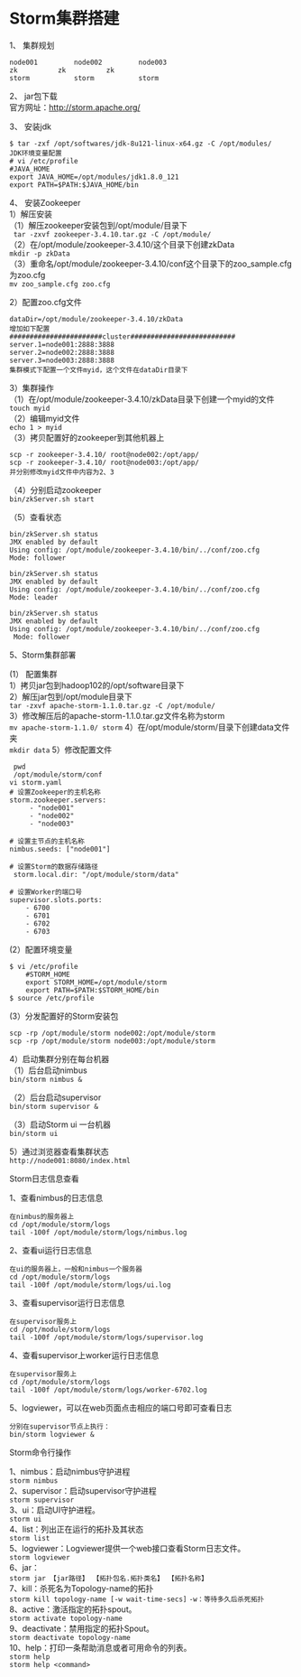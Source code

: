 Storm集群搭建  
============
1、 集群规划  
```
node001			node002			node003
zk			zk			zk
storm			storm			storm
```  
2、 jar包下载  
官方网址：http://storm.apache.org/  

3、 安装jdk  
```
$ tar -zxf /opt/softwares/jdk-8u121-linux-x64.gz -C /opt/modules/
JDK环境变量配置
# vi /etc/profile
#JAVA_HOME
export JAVA_HOME=/opt/modules/jdk1.8.0_121
export PATH=$PATH:$JAVA_HOME/bin
```  
4、 安装Zookeeper  
1）解压安装  
（1）解压zookeeper安装包到/opt/module/目录下  
```  tar -zxvf zookeeper-3.4.10.tar.gz -C /opt/module/ ```  
（2）在/opt/module/zookeeper-3.4.10/这个目录下创建zkData  
``` mkdir -p zkData ```  
（3）重命名/opt/module/zookeeper-3.4.10/conf这个目录下的zoo_sample.cfg为zoo.cfg  
``` mv zoo_sample.cfg zoo.cfg ```  

2）配置zoo.cfg文件  
```
dataDir=/opt/module/zookeeper-3.4.10/zkData
增加如下配置
#######################cluster##########################
server.1=node001:2888:3888
server.2=node002:2888:3888
server.3=node003:2888:3888
集群模式下配置一个文件myid，这个文件在dataDir目录下
```  

3）集群操作  
（1）在/opt/module/zookeeper-3.4.10/zkData目录下创建一个myid的文件  
 ``` touch myid ```  
（2）编辑myid文件  
``` echo 1 > myid ```  
（3）拷贝配置好的zookeeper到其他机器上
```
scp -r zookeeper-3.4.10/ root@node002:/opt/app/
scp -r zookeeper-3.4.10/ root@node003:/opt/app/
并分别修改myid文件中内容为2、3
```  

（4）分别启动zookeeper  
``` bin/zkServer.sh start ```  
        
（5）查看状态  
``` 
bin/zkServer.sh status
JMX enabled by default
Using config: /opt/module/zookeeper-3.4.10/bin/../conf/zoo.cfg
Mode: follower
        
bin/zkServer.sh status
JMX enabled by default
Using config: /opt/module/zookeeper-3.4.10/bin/../conf/zoo.cfg
Mode: leader
       
bin/zkServer.sh status
JMX enabled by default
Using config: /opt/module/zookeeper-3.4.10/bin/../conf/zoo.cfg
 Mode: follower
```


5、Storm集群部署  

(1） 配置集群  
1）拷贝jar包到hadoop102的/opt/software目录下  
2）解压jar包到/opt/module目录下  
``` tar -zxvf apache-storm-1.1.0.tar.gz -C /opt/module/ ```  
3）修改解压后的apache-storm-1.1.0.tar.gz文件名称为storm  
``` mv apache-storm-1.1.0/ storm ```
4）在/opt/module/storm/目录下创建data文件夹  
``` mkdir data ```
5）修改配置文件  
```
 pwd
 /opt/module/storm/conf
vi storm.yaml
# 设置Zookeeper的主机名称
storm.zookeeper.servers:
     - "node001"
     - "node002"
     - "node003"

# 设置主节点的主机名称
nimbus.seeds: ["node001"]

# 设置Storm的数据存储路径
 storm.local.dir: "/opt/module/storm/data"

# 设置Worker的端口号
supervisor.slots.ports:
    - 6700
    - 6701
    - 6702
    - 6703
```

(2）配置环境变量  
```
$ vi /etc/profile
    #STORM_HOME
    export STORM_HOME=/opt/module/storm
    export PATH=$PATH:$STORM_HOME/bin
$ source /etc/profile
```  

(3）分发配置好的Storm安装包  
```
scp -rp /opt/module/storm node002:/opt/module/storm
scp -rp /opt/module/storm node003:/opt/module/storm
```  

4）启动集群分别在每台机器  
（1）后台启动nimbus  
``` bin/storm nimbus & ```  
        
（2）后台启动supervisor  
``` bin/storm supervisor & ```  
         
（3）启动Storm ui   一台机器  
``` bin/storm ui ```  
    
5）通过浏览器查看集群状态  
``` http://node001:8080/index.html ```
 
    
    
    
Storm日志信息查看  

1、查看nimbus的日志信息  
 ```
在nimbus的服务器上
cd /opt/module/storm/logs
tail -100f /opt/module/storm/logs/nimbus.log
 ```  
 
2、查看ui运行日志信息  
 ```
在ui的服务器上，一般和nimbus一个服务器
cd /opt/module/storm/logs
tail -100f /opt/module/storm/logs/ui.log
```  

3、查看supervisor运行日志信息  
```
在supervisor服务上
cd /opt/module/storm/logs
tail -100f /opt/module/storm/logs/supervisor.log
```  

4、查看supervisor上worker运行日志信息  
```
在supervisor服务上
cd /opt/module/storm/logs
tail -100f /opt/module/storm/logs/worker-6702.log
```  

5、logviewer，可以在web页面点击相应的端口号即可查看日志  
```
分别在supervisor节点上执行：
bin/storm logviewer &
```  
 


Storm命令行操作  

 1、nimbus：启动nimbus守护进程  
 ``` storm nimbus ```  
 2、supervisor：启动supervisor守护进程  
 ``` storm supervisor ```  
 3、ui：启动UI守护进程。  
 ``` storm ui ```  
 4、list：列出正在运行的拓扑及其状态  
 ``` storm list ```  
 5、logviewer：Logviewer提供一个web接口查看Storm日志文件。  
 ``` storm logviewer ```  
 6、jar：  
 ``` storm jar 【jar路径】 【拓扑包名.拓扑类名】 【拓扑名称】 ```  
 7、kill：杀死名为Topology-name的拓扑  
 ``` storm kill topology-name [-w wait-time-secs] ```
 ``` -w：等待多久后杀死拓扑 ```  
 8、active：激活指定的拓扑spout。  
 ``` storm activate topology-name ```  
 9、deactivate：禁用指定的拓扑Spout。  
 ``` storm deactivate topology-name  ```  
 10、help：打印一条帮助消息或者可用命令的列表。  
 ``` storm help ```  
 ``` storm help <command> ```  
